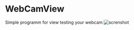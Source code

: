# WebCamView
Simple programm for view testing your webcam
![screnshot](https://user-images.githubusercontent.com/66429886/128782435-9e2e6b04-7c4a-4f61-9d22-926449282424.png)
